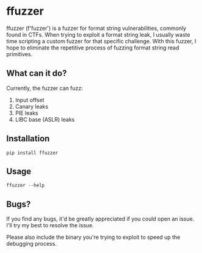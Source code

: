 # ffuzzer

ffuzzer (f'fuzzer') is a fuzzer for format string vulnerabilities, commonly found in CTFs. When trying to exploit a format string leak, I usually waste time scripting a custom fuzzer for that specific challenge. With this fuzzer, I hope to eliminate the repetitive process of fuzzing format string read primitives.

## What can it do?
Currently, the fuzzer can fuzz:

1. Input offset
2. Canary leaks
3. PIE leaks
4. LIBC base (ASLR) leaks

## Installation
```
pip install ffuzzer
```

## Usage
```
ffuzzer --help
```

## Bugs?
If you find any bugs, it'd be greatly appreciated if you could open an issue. I'll try my best to resolve the issue.

Please also include the binary you're trying to exploit to speed up the debugging process.
